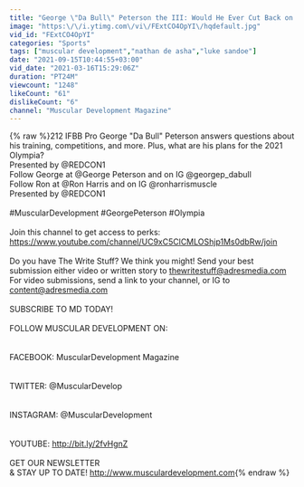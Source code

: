 ```yaml
---
title: "George \"Da Bull\" Peterson the III: Would He Ever Cut Back on Back Training? | The Ronline Report"
image: "https:\/\/i.ytimg.com\/vi\/FExtCO4OpYI\/hqdefault.jpg"
vid_id: "FExtCO4OpYI"
categories: "Sports"
tags: ["muscular development","nathan de asha","luke sandoe"]
date: "2021-09-15T10:44:55+03:00"
vid_date: "2021-03-16T15:29:06Z"
duration: "PT24M"
viewcount: "1248"
likeCount: "61"
dislikeCount: "6"
channel: "Muscular Development Magazine"
---
```

{% raw %}212 IFBB Pro George &quot;Da Bull&quot; Peterson answers questions about his training, competitions, and more. Plus, what are his plans for the 2021 Olympia? <br />Presented by @REDCON1 <br />Follow George at @George Peterson and on IG @georgep_dabull <br />Follow Ron at @Ron Harris and on IG @ronharrismuscle <br />Presented by @REDCON1 <br /><br />#MuscularDevelopment #GeorgePeterson #Olympia <br /><br />Join this channel to get access to perks:<br /><a rel="nofollow" target="blank" href="https://www.youtube.com/channel/UC9xC5ClCMLOShjp1Ms0dbRw/join">https://www.youtube.com/channel/UC9xC5ClCMLOShjp1Ms0dbRw/join</a><br /><br />Do you have  The Write Stuff? We think you might!  Send your best submission either video or written story to thewritestuff@adresmedia.com For video submissions, send a link to your channel, or IG to content@adresmedia.com <br /><br />SUBSCRIBE TO MD TODAY!<br /><br /> FOLLOW MUSCULAR DEVELOPMENT ON:<br /> <br /><br />FACEBOOK: MuscularDevelopment Magazine<br /> <br /><br />TWITTER: @MuscularDevelop<br /> <br /><br />INSTAGRAM: @MuscularDevelopment<br /> <br /><br />YOUTUBE: <a rel="nofollow" target="blank" href="http://bit.ly/2fvHgnZ">http://bit.ly/2fvHgnZ</a><br /><br />GET OUR NEWSLETTER<br />&amp; STAY UP TO DATE! <a rel="nofollow" target="blank" href="http://www.musculardevelopment.com">http://www.musculardevelopment.com</a>{% endraw %}
